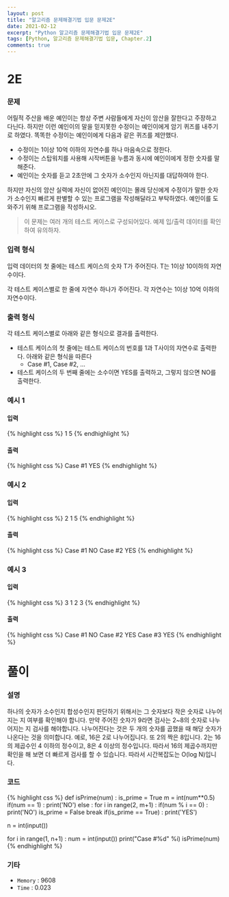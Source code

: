 ```yaml
---
layout: post
title: "알고리즘 문제해결기법 입문 문제2E"
date: 2021-02-12
excerpt: "Python 알고리즘 문제해결기법 입문 문제2E"
tags: [Python, 알고리즘 문제해결기법 입문, Chapter.2]
comments: true
---
```

# 2E

### 문제
어릴적 주산을 배운 예인이는 항상 주변 사람들에게 자신이 암산을 잘한다고 주장하고 다닌다. 하지만 이런 예인이의 말을 믿지못한 수정이는 예인이에게 암기 퀴즈를 내주기로 하였다. 똑똑한 수정이는 예인이에게 다음과 같은 퀴즈를 제안했다.

- 수정이는 1이상 10억 이하의 자연수를 하나 마음속으로 정한다.
- 수정이는 스탑워치를 사용해 시작버튼을 누름과 동시에 예인이에게 정한 숫자를 말해준다.
- 예인이는 숫자를 듣고 2초안에 그 숫자가 소수인지 아닌지를 대답하여야 한다.

하지만 자신의 암산 실력에 자신이 없어진 예인이는 몰래 당신에게 수정이가 말한 숫자가 소수인지 빠르게 판별할 수 있는 프로그램을 작성해달라고 부탁하였다. 예인이를 도와주기 위해 프로그램을 작성하시오.

> 이 문제는 여러 개의 테스트 케이스로 구성되어있다. 예제 입/출력 데이터를 확인하여 유의하자.

### 입력 형식
입력 데이터의 첫 줄에는 테스트 케이스의 숫자 T가 주어진다. T는 1이상 10이하의 자연수이다.

각 테스트 케이스별로 한 줄에 자연수 하나가 주어진다. 각 자연수는 1이상 10억 이하의 자연수이다.

### 출력 형식
각 테스트 케이스별로 아래와 같은 형식으로 결과를 출력한다.

- 테스트 케이스의 첫 줄에는 테스트 케이스의 번호를 1과 T사이의 자연수로 출력한다. 아래와 같은 형식을 따른다
	- Case #1, Case #2, ... 
- 테스트 케이스의 두 번째 줄에는 소수이면 YES를 출력하고, 그렇지 않으면 NO를 출력한다.

### 예시 1
#### 입력
{% highlight css %}
1
5
{% endhighlight %}
#### 출력
{% highlight css %}
Case #1
YES
{% endhighlight %}

### 예시 2
#### 입력
{% highlight css %}
2
1
5
{% endhighlight %}
#### 출력
{% highlight css %}
Case #1
NO
Case #2
YES
{% endhighlight %}

### 예시 3
#### 입력
{% highlight css %}
3
1
2
3
{% endhighlight %}
#### 출력
{% highlight css %}
Case #1
NO
Case #2
YES
Case #3
YES
{% endhighlight %}

# 풀이

### 설명
하나의 숫자가 소수인지 합성수인지 판단하기 위해서는 그 숫자보다 작은 숫자로 나누어지는 지 여부를 확인해야 합니다. 만약 주어진 숫자가 9라면 검사는 2~8의 숫자로 나누어지는 지 검사를 해야합니다. 나누어진다는 것은 두 개의 숫자를 곱했을 때 해당 숫자가 나온다는 것을 의미합니다. 예로, 16은 2로 나누어집니다. 또 2의 짝은 8입니다. 2는 16의 제곱수인 4 이하의 정수이고, 8은 4 이상의 정수입니다. 따라서 16의 제곱수까지만 확인을 해 보면 더 빠르게 검사를 할 수 있습니다. 따라서 시간복잡도는 O(log N)입니다.

### 코드
{% highlight css %}
def isPrime(num) :
	is_prime = True
	m = int(num**0.5)
	if(num == 1) : print('NO')
	else :
		for i in range(2, m+1) :
			if(num % i == 0) : 
				print('NO')
				is_prime = False
				break
		if(is_prime == True) : print('YES')

n = int(input())

for i in range(1, n+1) :
	num = int(input())
	print("Case #%d" %i)
	isPrime(num)
{% endhighlight %}

### 기타
- `Memory` : 9608
- `Time` : 0.023